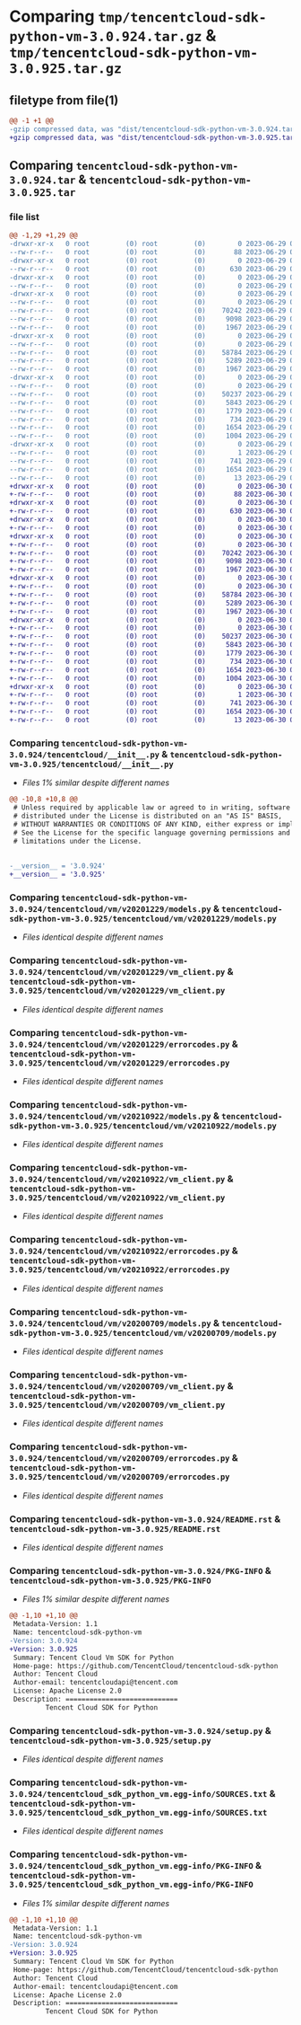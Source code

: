 # Comparing `tmp/tencentcloud-sdk-python-vm-3.0.924.tar.gz` & `tmp/tencentcloud-sdk-python-vm-3.0.925.tar.gz`

## filetype from file(1)

```diff
@@ -1 +1 @@
-gzip compressed data, was "dist/tencentcloud-sdk-python-vm-3.0.924.tar", last modified: Thu Jun 29 00:49:35 2023, max compression
+gzip compressed data, was "dist/tencentcloud-sdk-python-vm-3.0.925.tar", last modified: Fri Jun 30 02:26:01 2023, max compression
```

## Comparing `tencentcloud-sdk-python-vm-3.0.924.tar` & `tencentcloud-sdk-python-vm-3.0.925.tar`

### file list

```diff
@@ -1,29 +1,29 @@
-drwxr-xr-x   0 root         (0) root         (0)        0 2023-06-29 00:49:35.000000 tencentcloud-sdk-python-vm-3.0.924/
--rw-r--r--   0 root         (0) root         (0)       88 2023-06-29 00:49:35.000000 tencentcloud-sdk-python-vm-3.0.924/setup.cfg
-drwxr-xr-x   0 root         (0) root         (0)        0 2023-06-29 00:49:35.000000 tencentcloud-sdk-python-vm-3.0.924/tencentcloud/
--rw-r--r--   0 root         (0) root         (0)      630 2023-06-29 00:49:34.000000 tencentcloud-sdk-python-vm-3.0.924/tencentcloud/__init__.py
-drwxr-xr-x   0 root         (0) root         (0)        0 2023-06-29 00:49:35.000000 tencentcloud-sdk-python-vm-3.0.924/tencentcloud/vm/
--rw-r--r--   0 root         (0) root         (0)        0 2023-06-29 00:49:34.000000 tencentcloud-sdk-python-vm-3.0.924/tencentcloud/vm/__init__.py
-drwxr-xr-x   0 root         (0) root         (0)        0 2023-06-29 00:49:35.000000 tencentcloud-sdk-python-vm-3.0.924/tencentcloud/vm/v20201229/
--rw-r--r--   0 root         (0) root         (0)        0 2023-06-29 00:49:34.000000 tencentcloud-sdk-python-vm-3.0.924/tencentcloud/vm/v20201229/__init__.py
--rw-r--r--   0 root         (0) root         (0)    70242 2023-06-29 00:49:34.000000 tencentcloud-sdk-python-vm-3.0.924/tencentcloud/vm/v20201229/models.py
--rw-r--r--   0 root         (0) root         (0)     9098 2023-06-29 00:49:34.000000 tencentcloud-sdk-python-vm-3.0.924/tencentcloud/vm/v20201229/vm_client.py
--rw-r--r--   0 root         (0) root         (0)     1967 2023-06-29 00:49:34.000000 tencentcloud-sdk-python-vm-3.0.924/tencentcloud/vm/v20201229/errorcodes.py
-drwxr-xr-x   0 root         (0) root         (0)        0 2023-06-29 00:49:35.000000 tencentcloud-sdk-python-vm-3.0.924/tencentcloud/vm/v20210922/
--rw-r--r--   0 root         (0) root         (0)        0 2023-06-29 00:49:34.000000 tencentcloud-sdk-python-vm-3.0.924/tencentcloud/vm/v20210922/__init__.py
--rw-r--r--   0 root         (0) root         (0)    58784 2023-06-29 00:49:34.000000 tencentcloud-sdk-python-vm-3.0.924/tencentcloud/vm/v20210922/models.py
--rw-r--r--   0 root         (0) root         (0)     5289 2023-06-29 00:49:34.000000 tencentcloud-sdk-python-vm-3.0.924/tencentcloud/vm/v20210922/vm_client.py
--rw-r--r--   0 root         (0) root         (0)     1967 2023-06-29 00:49:34.000000 tencentcloud-sdk-python-vm-3.0.924/tencentcloud/vm/v20210922/errorcodes.py
-drwxr-xr-x   0 root         (0) root         (0)        0 2023-06-29 00:49:35.000000 tencentcloud-sdk-python-vm-3.0.924/tencentcloud/vm/v20200709/
--rw-r--r--   0 root         (0) root         (0)        0 2023-06-29 00:49:34.000000 tencentcloud-sdk-python-vm-3.0.924/tencentcloud/vm/v20200709/__init__.py
--rw-r--r--   0 root         (0) root         (0)    50237 2023-06-29 00:49:34.000000 tencentcloud-sdk-python-vm-3.0.924/tencentcloud/vm/v20200709/models.py
--rw-r--r--   0 root         (0) root         (0)     5843 2023-06-29 00:49:34.000000 tencentcloud-sdk-python-vm-3.0.924/tencentcloud/vm/v20200709/vm_client.py
--rw-r--r--   0 root         (0) root         (0)     1779 2023-06-29 00:49:34.000000 tencentcloud-sdk-python-vm-3.0.924/tencentcloud/vm/v20200709/errorcodes.py
--rw-r--r--   0 root         (0) root         (0)      734 2023-06-29 00:49:34.000000 tencentcloud-sdk-python-vm-3.0.924/README.rst
--rw-r--r--   0 root         (0) root         (0)     1654 2023-06-29 00:49:35.000000 tencentcloud-sdk-python-vm-3.0.924/PKG-INFO
--rw-r--r--   0 root         (0) root         (0)     1004 2023-06-29 00:49:34.000000 tencentcloud-sdk-python-vm-3.0.924/setup.py
-drwxr-xr-x   0 root         (0) root         (0)        0 2023-06-29 00:49:35.000000 tencentcloud-sdk-python-vm-3.0.924/tencentcloud_sdk_python_vm.egg-info/
--rw-r--r--   0 root         (0) root         (0)        1 2023-06-29 00:49:35.000000 tencentcloud-sdk-python-vm-3.0.924/tencentcloud_sdk_python_vm.egg-info/dependency_links.txt
--rw-r--r--   0 root         (0) root         (0)      741 2023-06-29 00:49:35.000000 tencentcloud-sdk-python-vm-3.0.924/tencentcloud_sdk_python_vm.egg-info/SOURCES.txt
--rw-r--r--   0 root         (0) root         (0)     1654 2023-06-29 00:49:35.000000 tencentcloud-sdk-python-vm-3.0.924/tencentcloud_sdk_python_vm.egg-info/PKG-INFO
--rw-r--r--   0 root         (0) root         (0)       13 2023-06-29 00:49:35.000000 tencentcloud-sdk-python-vm-3.0.924/tencentcloud_sdk_python_vm.egg-info/top_level.txt
+drwxr-xr-x   0 root         (0) root         (0)        0 2023-06-30 02:26:01.000000 tencentcloud-sdk-python-vm-3.0.925/
+-rw-r--r--   0 root         (0) root         (0)       88 2023-06-30 02:26:01.000000 tencentcloud-sdk-python-vm-3.0.925/setup.cfg
+drwxr-xr-x   0 root         (0) root         (0)        0 2023-06-30 02:26:01.000000 tencentcloud-sdk-python-vm-3.0.925/tencentcloud/
+-rw-r--r--   0 root         (0) root         (0)      630 2023-06-30 02:26:00.000000 tencentcloud-sdk-python-vm-3.0.925/tencentcloud/__init__.py
+drwxr-xr-x   0 root         (0) root         (0)        0 2023-06-30 02:26:01.000000 tencentcloud-sdk-python-vm-3.0.925/tencentcloud/vm/
+-rw-r--r--   0 root         (0) root         (0)        0 2023-06-30 02:26:00.000000 tencentcloud-sdk-python-vm-3.0.925/tencentcloud/vm/__init__.py
+drwxr-xr-x   0 root         (0) root         (0)        0 2023-06-30 02:26:01.000000 tencentcloud-sdk-python-vm-3.0.925/tencentcloud/vm/v20201229/
+-rw-r--r--   0 root         (0) root         (0)        0 2023-06-30 02:26:00.000000 tencentcloud-sdk-python-vm-3.0.925/tencentcloud/vm/v20201229/__init__.py
+-rw-r--r--   0 root         (0) root         (0)    70242 2023-06-30 02:26:00.000000 tencentcloud-sdk-python-vm-3.0.925/tencentcloud/vm/v20201229/models.py
+-rw-r--r--   0 root         (0) root         (0)     9098 2023-06-30 02:26:00.000000 tencentcloud-sdk-python-vm-3.0.925/tencentcloud/vm/v20201229/vm_client.py
+-rw-r--r--   0 root         (0) root         (0)     1967 2023-06-30 02:26:00.000000 tencentcloud-sdk-python-vm-3.0.925/tencentcloud/vm/v20201229/errorcodes.py
+drwxr-xr-x   0 root         (0) root         (0)        0 2023-06-30 02:26:01.000000 tencentcloud-sdk-python-vm-3.0.925/tencentcloud/vm/v20210922/
+-rw-r--r--   0 root         (0) root         (0)        0 2023-06-30 02:26:00.000000 tencentcloud-sdk-python-vm-3.0.925/tencentcloud/vm/v20210922/__init__.py
+-rw-r--r--   0 root         (0) root         (0)    58784 2023-06-30 02:26:00.000000 tencentcloud-sdk-python-vm-3.0.925/tencentcloud/vm/v20210922/models.py
+-rw-r--r--   0 root         (0) root         (0)     5289 2023-06-30 02:26:00.000000 tencentcloud-sdk-python-vm-3.0.925/tencentcloud/vm/v20210922/vm_client.py
+-rw-r--r--   0 root         (0) root         (0)     1967 2023-06-30 02:26:00.000000 tencentcloud-sdk-python-vm-3.0.925/tencentcloud/vm/v20210922/errorcodes.py
+drwxr-xr-x   0 root         (0) root         (0)        0 2023-06-30 02:26:01.000000 tencentcloud-sdk-python-vm-3.0.925/tencentcloud/vm/v20200709/
+-rw-r--r--   0 root         (0) root         (0)        0 2023-06-30 02:26:00.000000 tencentcloud-sdk-python-vm-3.0.925/tencentcloud/vm/v20200709/__init__.py
+-rw-r--r--   0 root         (0) root         (0)    50237 2023-06-30 02:26:00.000000 tencentcloud-sdk-python-vm-3.0.925/tencentcloud/vm/v20200709/models.py
+-rw-r--r--   0 root         (0) root         (0)     5843 2023-06-30 02:26:00.000000 tencentcloud-sdk-python-vm-3.0.925/tencentcloud/vm/v20200709/vm_client.py
+-rw-r--r--   0 root         (0) root         (0)     1779 2023-06-30 02:26:00.000000 tencentcloud-sdk-python-vm-3.0.925/tencentcloud/vm/v20200709/errorcodes.py
+-rw-r--r--   0 root         (0) root         (0)      734 2023-06-30 02:26:00.000000 tencentcloud-sdk-python-vm-3.0.925/README.rst
+-rw-r--r--   0 root         (0) root         (0)     1654 2023-06-30 02:26:01.000000 tencentcloud-sdk-python-vm-3.0.925/PKG-INFO
+-rw-r--r--   0 root         (0) root         (0)     1004 2023-06-30 02:26:00.000000 tencentcloud-sdk-python-vm-3.0.925/setup.py
+drwxr-xr-x   0 root         (0) root         (0)        0 2023-06-30 02:26:01.000000 tencentcloud-sdk-python-vm-3.0.925/tencentcloud_sdk_python_vm.egg-info/
+-rw-r--r--   0 root         (0) root         (0)        1 2023-06-30 02:26:01.000000 tencentcloud-sdk-python-vm-3.0.925/tencentcloud_sdk_python_vm.egg-info/dependency_links.txt
+-rw-r--r--   0 root         (0) root         (0)      741 2023-06-30 02:26:01.000000 tencentcloud-sdk-python-vm-3.0.925/tencentcloud_sdk_python_vm.egg-info/SOURCES.txt
+-rw-r--r--   0 root         (0) root         (0)     1654 2023-06-30 02:26:01.000000 tencentcloud-sdk-python-vm-3.0.925/tencentcloud_sdk_python_vm.egg-info/PKG-INFO
+-rw-r--r--   0 root         (0) root         (0)       13 2023-06-30 02:26:01.000000 tencentcloud-sdk-python-vm-3.0.925/tencentcloud_sdk_python_vm.egg-info/top_level.txt
```

### Comparing `tencentcloud-sdk-python-vm-3.0.924/tencentcloud/__init__.py` & `tencentcloud-sdk-python-vm-3.0.925/tencentcloud/__init__.py`

 * *Files 1% similar despite different names*

```diff
@@ -10,8 +10,8 @@
 # Unless required by applicable law or agreed to in writing, software
 # distributed under the License is distributed on an "AS IS" BASIS,
 # WITHOUT WARRANTIES OR CONDITIONS OF ANY KIND, either express or implied.
 # See the License for the specific language governing permissions and
 # limitations under the License.
 
 
-__version__ = '3.0.924'
+__version__ = '3.0.925'
```

### Comparing `tencentcloud-sdk-python-vm-3.0.924/tencentcloud/vm/v20201229/models.py` & `tencentcloud-sdk-python-vm-3.0.925/tencentcloud/vm/v20201229/models.py`

 * *Files identical despite different names*

### Comparing `tencentcloud-sdk-python-vm-3.0.924/tencentcloud/vm/v20201229/vm_client.py` & `tencentcloud-sdk-python-vm-3.0.925/tencentcloud/vm/v20201229/vm_client.py`

 * *Files identical despite different names*

### Comparing `tencentcloud-sdk-python-vm-3.0.924/tencentcloud/vm/v20201229/errorcodes.py` & `tencentcloud-sdk-python-vm-3.0.925/tencentcloud/vm/v20201229/errorcodes.py`

 * *Files identical despite different names*

### Comparing `tencentcloud-sdk-python-vm-3.0.924/tencentcloud/vm/v20210922/models.py` & `tencentcloud-sdk-python-vm-3.0.925/tencentcloud/vm/v20210922/models.py`

 * *Files identical despite different names*

### Comparing `tencentcloud-sdk-python-vm-3.0.924/tencentcloud/vm/v20210922/vm_client.py` & `tencentcloud-sdk-python-vm-3.0.925/tencentcloud/vm/v20210922/vm_client.py`

 * *Files identical despite different names*

### Comparing `tencentcloud-sdk-python-vm-3.0.924/tencentcloud/vm/v20210922/errorcodes.py` & `tencentcloud-sdk-python-vm-3.0.925/tencentcloud/vm/v20210922/errorcodes.py`

 * *Files identical despite different names*

### Comparing `tencentcloud-sdk-python-vm-3.0.924/tencentcloud/vm/v20200709/models.py` & `tencentcloud-sdk-python-vm-3.0.925/tencentcloud/vm/v20200709/models.py`

 * *Files identical despite different names*

### Comparing `tencentcloud-sdk-python-vm-3.0.924/tencentcloud/vm/v20200709/vm_client.py` & `tencentcloud-sdk-python-vm-3.0.925/tencentcloud/vm/v20200709/vm_client.py`

 * *Files identical despite different names*

### Comparing `tencentcloud-sdk-python-vm-3.0.924/tencentcloud/vm/v20200709/errorcodes.py` & `tencentcloud-sdk-python-vm-3.0.925/tencentcloud/vm/v20200709/errorcodes.py`

 * *Files identical despite different names*

### Comparing `tencentcloud-sdk-python-vm-3.0.924/README.rst` & `tencentcloud-sdk-python-vm-3.0.925/README.rst`

 * *Files identical despite different names*

### Comparing `tencentcloud-sdk-python-vm-3.0.924/PKG-INFO` & `tencentcloud-sdk-python-vm-3.0.925/PKG-INFO`

 * *Files 1% similar despite different names*

```diff
@@ -1,10 +1,10 @@
 Metadata-Version: 1.1
 Name: tencentcloud-sdk-python-vm
-Version: 3.0.924
+Version: 3.0.925
 Summary: Tencent Cloud Vm SDK for Python
 Home-page: https://github.com/TencentCloud/tencentcloud-sdk-python
 Author: Tencent Cloud
 Author-email: tencentcloudapi@tencent.com
 License: Apache License 2.0
 Description: ============================
         Tencent Cloud SDK for Python
```

### Comparing `tencentcloud-sdk-python-vm-3.0.924/setup.py` & `tencentcloud-sdk-python-vm-3.0.925/setup.py`

 * *Files identical despite different names*

### Comparing `tencentcloud-sdk-python-vm-3.0.924/tencentcloud_sdk_python_vm.egg-info/SOURCES.txt` & `tencentcloud-sdk-python-vm-3.0.925/tencentcloud_sdk_python_vm.egg-info/SOURCES.txt`

 * *Files identical despite different names*

### Comparing `tencentcloud-sdk-python-vm-3.0.924/tencentcloud_sdk_python_vm.egg-info/PKG-INFO` & `tencentcloud-sdk-python-vm-3.0.925/tencentcloud_sdk_python_vm.egg-info/PKG-INFO`

 * *Files 1% similar despite different names*

```diff
@@ -1,10 +1,10 @@
 Metadata-Version: 1.1
 Name: tencentcloud-sdk-python-vm
-Version: 3.0.924
+Version: 3.0.925
 Summary: Tencent Cloud Vm SDK for Python
 Home-page: https://github.com/TencentCloud/tencentcloud-sdk-python
 Author: Tencent Cloud
 Author-email: tencentcloudapi@tencent.com
 License: Apache License 2.0
 Description: ============================
         Tencent Cloud SDK for Python
```

